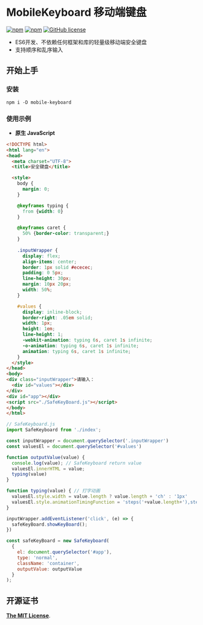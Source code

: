 # MobileKeyboard 移动端键盘

[![npm](https://img.shields.io/npm/v/mobile-keyboard.svg)](https://www.npmjs.com/package/mobile-keyboard)
[![npm](https://img.shields.io/npm/dt/mobile-keyboard.svg)](https://www.npmjs.com/package/mobile-keyboard)
[![GitHub license](https://img.shields.io/github/license/lushuhao/mobile-keyboard.svg)](https://github.com/lushuhao/mobile-keyboard/blob/master/LICENSE)

- ES6开发、不依赖任何框架和库的轻量级移动端安全键盘
- 支持顺序和乱序输入

## 开始上手

### 安装

```shell
npm i -D mobile-keyboard
```

### 使用示例

- **原生 JavaScript**

```html
<!DOCTYPE html>
<html lang="en">
<head>
  <meta charset="UTF-8">
  <title>安全键盘</title>

  <style>
    body {
      margin: 0;
    }

    @keyframes typing {
      from {width: 0}
    }

    @keyframes caret {
      50% {border-color: transparent;}
    }
    
    .inputWrapper {
      display: flex;
      align-items: center;
      border: 1px solid #ececec;
      padding: 0 5px;
      line-height: 30px;
      margin: 10px 20px;
      width: 50%;
    }

    #values {
      display: inline-block;
      border-right: .05em solid;
      width: 1px;
      height: 1em;
      line-height: 1;
      -webkit-animation: typing 6s, caret 1s infinite;
      -o-animation: typing 6s, caret 1s infinite;
      animation: typing 6s, caret 1s infinite;
    }
  </style>
</head>
<body>
<div class="inputWrapper">请输入：
  <div id="values"></div>
</div>
<div id="app"></div>
<script src="./SafeKeyBoard.js"></script>
</body>
</html>
```

```javascript
// SafeKeyboard.js
import SafeKeyboard from './index';

const inputWrapper = document.querySelector('.inputWrapper')
const valuesEl = document.querySelector('#values')

function outputValue(value) {
  console.log(value); // SafeKeyboard return value
  valuesEl.innerHTML = value;
  typing(value)
}

function typing(value) { // 打字动画
  valuesEl.style.width = value.length ? value.length + 'ch' : '1px'
  valuesEl.style.animationTimingFunction = 'steps('+value.length+'),steps(1)'
}

inputWrapper.addEventListener('click', (e) => {
  safeKeyBoard.showKeyBoard();
})

const safeKeyBoard = new SafeKeyboard(
  {
    el: document.querySelector('#app'),
    type: 'normal',
    className: 'container',
    outputValue: outputValue
  }
);
```

## 开源证书

[**The MIT License**](http://opensource.org/licenses/MIT).
